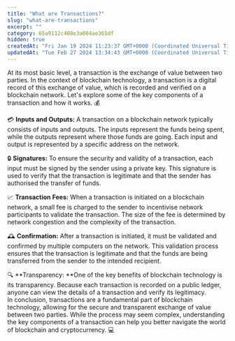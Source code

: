 ```yaml
---
title: "What are Transactions?"
slug: "what-are-transactions"
excerpt: ""
category: 65a9112c408e3a004ae365df
hidden: true
createdAt: "Fri Jan 19 2024 11:23:37 GMT+0000 (Coordinated Universal Time)"
updatedAt: "Tue Feb 27 2024 13:34:43 GMT+0000 (Coordinated Universal Time)"
---
```

At its most basic level, a transaction is the exchange of value between two parties. In the context of blockchain technology, a transaction is a digital record of this exchange of value, which is recorded and verified on a blockchain network. Let's explore some of the key components of a transaction and how it works. 💰

💳 **Inputs and Outputs:** A transaction on a blockchain network typically consists of inputs and outputs. The inputs represent the funds being spent, while the outputs represent where those funds are going. Each input and output is represented by a specific address on the network.

🔒 **Signatures:** To ensure the security and validity of a transaction, each input must be signed by the sender using a private key. This signature is used to verify that the transaction is legitimate and that the sender has authorised the transfer of funds.

📈 **Transaction Fees:** When a transaction is initiated on a blockchain network, a small fee is charged to the sender to incentivise network participants to validate the transaction. The size of the fee is determined by network congestion and the complexity of the transaction.

🕰️ **Confirmation:** After a transaction is initiated, it must be validated and confirmed by multiple computers on the network. This validation process ensures that the transaction is legitimate and that the funds are being transferred from the sender to the intended recipient.

🔍 **Transparency: **One of the key benefits of blockchain technology is its transparency. Because each transaction is recorded on a public ledger, anyone can view the details of a transaction and verify its legitimacy.  
In conclusion, transactions are a fundamental part of blockchain technology, allowing for the secure and transparent exchange of value between two parties. While the process may seem complex, understanding the key components of a transaction can help you better navigate the world of blockchain and cryptocurrency. 💻
